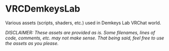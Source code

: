 # VRCDemkeysLab
Various assets (scripts, shaders, etc.) used in Demkeys Lab VRChat world.

_DISCLAIMER: These assets are provided as is. Some filenames, lines of code, comments, etc. may not make sense. That being said, feel free to use the assets as you please._

